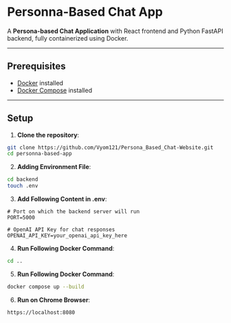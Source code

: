 # Personna-Based Chat App

A **Persona-based Chat Application** with React frontend and Python FastAPI backend, fully containerized using Docker.  

---

## Prerequisites

- [Docker](https://www.docker.com/get-started) installed  
- [Docker Compose](https://docs.docker.com/compose/install/) installed  

---

## Setup

1. **Clone the repository**:

```bash
git clone https://github.com/Vyom121/Persona_Based_Chat-Website.git
cd personna-based-app
```


2. **Adding Environment File**:

```bash
cd backend
touch .env
```

3. **Add Following Content in .env**:

```
# Port on which the backend server will run
PORT=5000

# OpenAI API Key for chat responses
OPENAI_API_KEY=your_openai_api_key_here
```
4. **Run Following Docker Command**:

```bash
cd ..
```
5. **Run Following Docker Command**:

```bash
docker compose up --build
```
6. **Run on Chrome Browser**:

```
https://localhost:8080
```

